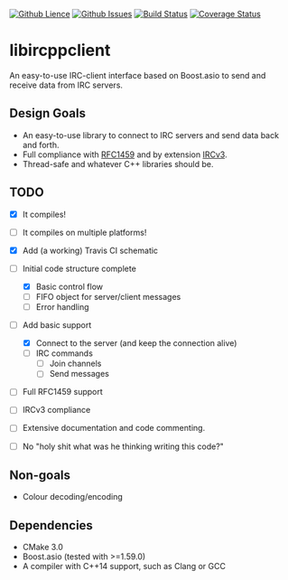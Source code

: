 [![Github Lience](https://img.shields.io/badge/license-MIT-blue.svg)](https://raw.githubusercontent.com/Tmplt/libircppclient/master/LICENSE)
[![Github Issues](https://img.shields.io/badge/lib-issues-brightgreen.svg)](https://github.com/Tmplt/libircppclient/issues)
[![Build Status](https://travis-ci.org/Tmplt/libircppclient.svg)](https://travis-ci.org/Tmplt/libircppclient)
[![Coverage Status](https://coveralls.io/repos/Tmplt/libircppclient/badge.svg?branch=master&service=github)](https://coveralls.io/github/Tmplt/libircppclient?branch=master)

libircppclient
==============
An easy-to-use IRC-client interface based on Boost.asio to send and receive data from IRC servers.

Design Goals
------------
* An easy-to-use library to connect to IRC servers and send data back and forth.
* Full compliance with [RFC1459](https://tools.ietf.org/html/rfc1459) and by extension [IRCv3](http://ircv3.net/).
* Thread-safe and whatever C++ libraries should be.

TODO
----
- [X] It compiles!
- [ ] It compiles on multiple platforms!
- [X] Add (a working) Travis CI schematic

- [ ] Initial code structure complete
  - [X] Basic control flow
  - [ ] FIFO object for server/client messages
  - [ ] Error handling

- [ ] Add basic support
  - [X] Connect to the server (and keep the connection alive)
  - [ ] IRC commands
    - [ ] Join channels
    - [ ] Send messages

- [ ] Full RFC1459 support
- [ ] IRCv3 compliance

- [ ] Extensive documentation and code commenting.
- [ ] No "holy shit what was he thinking writing this code?"

Non-goals
---------
* Colour decoding/encoding

Dependencies
------------
* CMake 3.0
* Boost.asio (tested with >=1.59.0)
* A compiler with C++14 support, such as Clang or GCC
